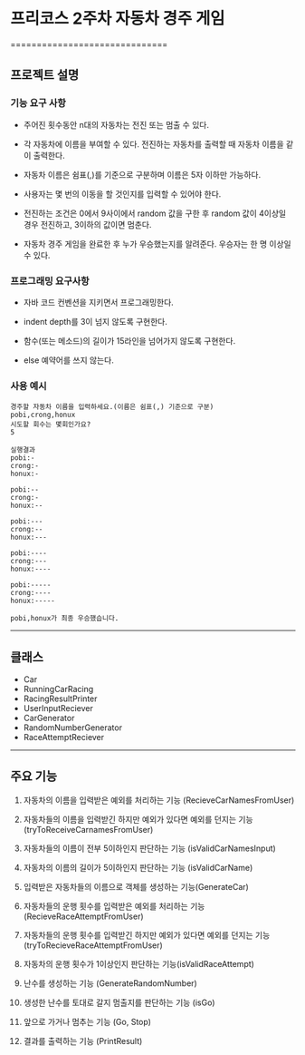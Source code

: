 # 프리코스 2주차 자동차 경주 게임 
==============================

## 프로젝트 설명

  ### 기능 요구 사항
  * 주어진 횟수동안 n대의 자동차는 전진 또는 멈출 수 있다.
 
  * 각 자동차에 이름을 부여할 수 있다. 전진하는 자동차를 출력할 때 자동차 이름을 같이 출력한다.
 
  * 자동차 이름은 쉼표(,)를 기준으로 구분하며 이름은 5자 이하만 가능하다.
 
  * 사용자는 몇 번의 이동을 할 것인지를 입력할 수 있어야 한다.
 
  * 전진하는 조건은 0에서 9사이에서 random 값을 구한 후 random 값이 4이상일 경우 전진하고, 3이하의 값이면 멈춘다.
 
  * 자동차 경주 게임을 완료한 후 누가 우승했는지를 알려준다. 우승자는 한 명 이상일 수 있다.
 
  ### 프로그래밍 요구사항
   * 자바 코드 컨벤션을 지키면서 프로그래밍한다.
 
   * indent depth를 3이 넘지 않도록 구현한다.
 
   * 함수(또는 메소드)의 길이가 15라인을 넘어가지 않도록 구현한다.
 
   * else 예약어를 쓰지 않는다.
 
  ### 사용 예시
    경주할 자동차 이름을 입력하세요.(이름은 쉼표(,) 기준으로 구분)
    pobi,crong,honux
    시도할 회수는 몇회인가요?
    5
    
    실행결과 
    pobi:- 
    crong:-
    honux:-
    
    pobi:--
    crong:-
    honux:--
    
    pobi:---
    crong:--
    honux:---
    
    pobi:----
    crong:---
    honux:----
    
    pobi:-----
    crong:----
    honux:-----
    
    pobi,honux가 최종 우승했습니다.
 
 ****
## 클래스
 
   * Car
   * RunningCarRacing
   * RacingResultPrinter
   * UserInputReciever
   * CarGenerator
   * RandomNumberGenerator
   * RaceAttemptReciever
     

****
## 주요 기능

   1. 자동차의 이름을 입력받은 예외를 처리하는 기능 (RecieveCarNamesFromUser)
   
   2. 자동차들의 이름을 입력받긴 하지만 예외가 있다면 예외를 던지는 기능 (tryToReceiveCarnamesFromUser)
   
   3. 자동차들의 이름이 전부 5이하인지 판단하는 기능 (isValidCarNamesInput)
   
   4. 자동차의 이름의 길이가 5이하인지 판단하는 기능 (isValidCarName)
      
   5. 입력받은 자동차들의 이름으로 객체를 생성하는 기능(GenerateCar)
      
   6. 자동차들의 운행 횟수를 입력받은 예외를 처리하는 기능 (RecieveRaceAttemptFromUser)
      
   7. 자동차들의 운행 횟수를 입력받긴 하지만 예외가 있다면 예외를 던지는 기능 (tryToRecieveRaceAttemptFromUser)
    
   8. 자동차의 운행 횟수가 1이상인지 판단하는 기능(isValidRaceAttempt)
     
   9. 난수를 생성하는 기능 (GenerateRandomNumber)
         
   10. 생성한 난수를 토대로 갈지 멈출지를 판단하는 기능 (isGo)
      
   11. 앞으로 가거나 멈추는 기능 (Go, Stop)
      
   12. 결과를 출력하는 기능 (PrintResult)